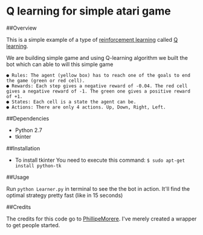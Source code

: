 # Q learning for simple atari game

##Overview

This is a simple example of a type of [reinforcement learning](https://en.wikipedia.org/wiki/Reinforcement_learning)
called [Q learning](https://en.wikipedia.org/wiki/Q-learning). 

We are building simple game and using Q-learning algorithm we built the bot which can able to will this simple game

	● Rules: The agent (yellow box) has to reach one of the goals to end the game (green or red cell).
	● Rewards: Each step gives a negative reward of -0.04. The red cell gives a negative reward of -1. The green one gives a positive reward of +1.
	● States: Each cell is a state the agent can be.
	● Actions: There are only 4 actions. Up, Down, Right, Left.

##Dependencies

- Python 2.7
- tkinter

##Installation
- To install tkinter You need to execute this command: ```$ sudo apt-get install python-tk```

##Usage

Run `python Learner.py` in terminal to see the the bot in action. It'll find the optimal strategy pretty fast (like in 15 seconds)

##Credits

The credits for this code go to [PhillipeMorere](https://github.com/PhilippeMorere). I've merely created a wrapper to get people started.
